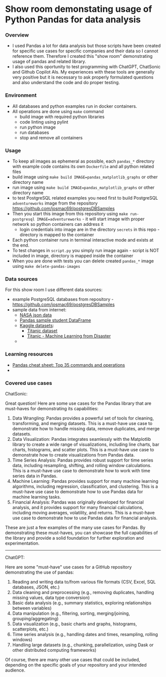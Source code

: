 # Show room demonstating usage of Python Pandas for data analysis

### Overview

* I used Pandas a lot for data analysis but those scripts have been created for specific use cases for specific companies and their data so I cannot reference them. Therefore I created this "show room" demonstrating usage of pandas and related library.
* I also used this oportunity to test programming with ChatGPT, ChatSonic and Github Copilot AIs. My experiences with these tools are generally very positive but it is necessary to ask properly formulated questions and also understand the code and do proper testing.

### Environment

* All databases and python examples run in docker containers.
* All operations are done using `make` command
  * build image with required python libraries
  * code linting using pylint
  * run python image
  * run databases
  * stop and remove all containers

### Usage

* To keep all images as ephemeral as possible, each `pandas_*` directory with example code contains its own `Dockerfile` and all python related files
* build image using `make build IMAGE=pandas_matplotlib_graphs` or other directory name
* run image using `make build IMAGE=pandas_matplotlib_graphs` or other directory name
* to test PostgreSQL related examples you need first to build PostgreSQL `adventureworks` image from the repository https://github.com/josmac69/postgresDBSamples
* Then you start this image from this repository using `make run-postgresql IMAGE=adventureworks` - it will start image with proper network so python containers can address it
  * login credentials into image are in the directory `secrets` in this repo - directory is mapped to the container
* Each python container runs in terminal interactive mode and exists at the end.
* To test changes in `script.py` you simply run image again - script is NOT included in image, directory is mapped inside the container
* When you are done with tests you can delete created `pandas_*` image using `make delete-pandas-images` 

### Data sources

For this show room I use different data sources:

* example PostgreSQL databases from repository - https://github.com/josmac69/postgresDBSamples
* sample data from internet:
  * [NASA json data](https://data.nasa.gov/data.json)
  * [Pandas sample student DataFrame](https://www.plus2net.com/python/pandas-student.php)
  * [Kaggle datasets](https://www.kaggle.com/datasets):
    * [Titanic dataset](https://www.kaggle.com/datasets/vinicius150987/titanic3)
    * [Titanic - Machine Learning from Disaster](https://www.kaggle.com/c/titanic/data)
  * 

### Learning resources

* [Pandas cheat sheet: Top 35 commands and operations](https://www.educative.io/blog/pandas-cheat-sheet)
* 

### Covered use cases

ChatSonic:

Great question! Here are some use cases for the Pandas library that are must-haves for demonstrating its capabilities:

1. Data Wrangling: Pandas provides a powerful set of tools for cleaning, transforming, and merging datasets. This is a must-have use case to demonstrate how to handle missing data, remove duplicates, and merge datasets.
2. Data Visualization: Pandas integrates seamlessly with the Matplotlib library to create a wide range of visualizations, including line charts, bar charts, histograms, and scatter plots. This is a must-have use case to demonstrate how to create visualizations from Pandas data.
3. Time Series Analysis: Pandas provides robust support for time series data, including resampling, shifting, and rolling window calculations. This is a must-have use case to demonstrate how to work with time series data in Pandas.
4. Machine Learning: Pandas provides support for many machine learning algorithms, including regression, classification, and clustering. This is a must-have use case to demonstrate how to use Pandas data for machine learning tasks.
5. Financial Analysis: Pandas was originally developed for financial analysis, and it provides support for many financial calculations, including moving averages, volatility, and returns. This is a must-have use case to demonstrate how to use Pandas data for financial analysis.

These are just a few examples of the many use cases for Pandas. By demonstrating these must-haves, you can showcase the full capabilities of the library and provide a solid foundation for further exploration and experimentation.

---

ChatGPT:

Here are some "must-have" use cases for a GitHub repository demonstrating the use of pandas:

1. Reading and writing data to/from various file formats (CSV, Excel, SQL databases, JSON, etc.)
2. Data cleaning and preprocessing (e.g., removing duplicates, handling missing values, data type conversion)
3. Basic data analysis (e.g., summary statistics, exploring relationships between variables)
4. Data manipulation (e.g., filtering, sorting, merging/joining, grouping/aggregating)
5. Data visualization (e.g., basic charts and graphs, histograms, scatterplots, etc.)
6. Time series analysis (e.g., handling dates and times, resampling, rolling windows)
7. Handling large datasets (e.g., chunking, parallelization, using Dask or other distributed computing frameworks)

Of course, there are many other use cases that could be included, depending on the specific goals of your repository and your intended audience.
